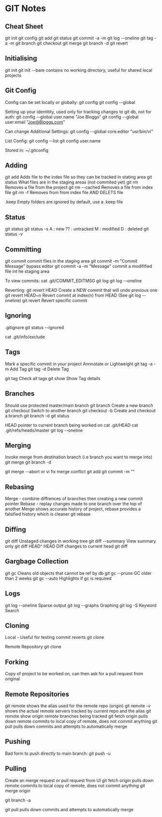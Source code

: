 # GIT Notes

## Cheat Sheet
git init
git config
git add <file>
git status
git commit -a -m <message>
git log --oneline
git tag -a <tag> -m <message>
git branch <branch>
git checkout <branch>
git merge
git branch -d <branch>
git revert <hash>

## Initialising
git init
git init --bare   contains no working directory, useful for shared local projects

## Git Config
Config can be set locally or globally:
git config 
git config --global

Setting up your identitity, used only for tracking changes to git db, not for auth:
git config --global user.name "Joe Bloggs"
git config --global user.email "Joe@Bloggs.com"

Can change Additional Settings:
git config --global core.editor "usr/bin/vi"

List Config:
git config --list
git config user.name

Stored in:
~/.gitconfig

## Adding
git add           Adds file to the index file so they can be tracked in stating area
git status        What files are in the staging areas (not commited yet)
git rm            Removes a file from the project
git rm --cached   Removes a file from index file
git rm -f         Removes from from index file AND DELETS file

.keep         Empty folders are ignored by default, use a .keep file

## Status
git status
git status -s
  A   : new
  ??  : untracked
  M   : modified
  D   : deleted
git status -v

## Committing
git commit                      commit files in the staging area
git commit -m "Commit Message"  bypass editor
git commit -a -m "Message"      commit a modifified file int he staging area

To view commits:
cat .git/COMMIT_EDITMSG
git log
git log --oneline

Reverting:
git revert HEAD                 Create a NEW commit that will undo previous one
git revert HEAD~n               Revert commit at index(n) from HEAD (See git log --oneline)
git revert <hash>        Revert specific commit

## Ignoring
.gitignore
git status --ignored

cat .git/info/exclude

## Tags
Mark a specific commit in your project
Annnotate or Lightweight
git tag -a <tag> -m <message>   Add Tag
git tag -d <tag>                Delete Tag

git tag                         Check all tags
git show <tag>                  Show Tag details

## Branches
Should use protected master/main branch
git branch <branch>             Create a new branch
git checkout <branch>           Switch to another branch
git checkout -b <branch>        Create and checkout a branch
git branch -d <branch>
git status

HEAD                            pointer to current branch being worked on
cat .git/HEAD
cat .git/refs/heads/master
git log --oneline

## Merging
Invoke merge from destination branch (i.e branch you want to merge into)
git merge <branch>
git branch -d <branch>

git merge --abort
or
vi <file>     fix merge conflict
git add <file>
git commit -m "<message>"

## Rebasing
Merge - combine diffrences of branches then creating a new commit pointer
Rebase - replay changes made to one branch over the top of another
Merge shows accurate history of project, rebase provides a falsified history which is cleaner
git rebase <branch>

## Diffing
git diff                Unstaged changes in working tree
git diff --summary      View summary only
git diff HEAD^ HEAD     Diff changes to current head
git diff <hash> <hash>

## Gargbage Collection
git gc                  Cleans old objects that cannot be ref by db
git gc --prune          GC older than 2 weeks
git gc --auto           Highlights if gc is required

## Logs
git log --oneline       Sparse output
git log --graphs        Graphing
git log -S <keyword>    Keyword Search

## Cloning
Local - Useful for testing commit reverts
git clone <local repo> <new repo>

Remote Repository
git clone <remote URL>

## Forking
Copy of project to be worked on, can then ask for a pull request from original

## Remote Repositories
git remote              shows the alias used for the remote repo (origin)
git remote -v           shows the actual remote servers tracked by current repo and the alias
git remote show origin  remote branches being tracked
git fetch origin        pulls down remote commits to local copy of remote, does not commit anything
git pull                pulls down commits and attempts to automatically merge

## Pushing
Bad form to push directly to main branch:
git push -u <remote> <local-branch>

## Pulling
Create an merge request or pull request from UI
git fetch origin        pulls down remote commits to local copy of remote, does not commit anything
git merge origin

git branch -a

git pull                pulls down commits and attempts to automatically merge